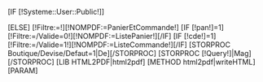 [IF [!Systeme::User::Public!]]
	
[ELSE]
[!Filtre:=!][!NOMPDF:=PanierEtCommande!]
[IF [!pan!]=1][!Filtre:=/Valide=0!][!NOMPDF:=ListePanier!][/IF]
[IF [!cde!]=1][!Filtre:=/Valide=1!][!NOMPDF:=ListeCommande!][/IF]
	[STORPROC Boutique/Devise/Defaut=1|De][/STORPROC]
	[STORPROC [!Query!]|Mag][/STORPROC]
	[LIB HTML2PDF|html2pdf]
	[METHOD html2pdf|writeHTML]
		[PARAM]
			<style type="text/css">
				table.page_header  {width:200mm; top:0;bottom:0 ; padding:0;margin:0; }
	
			</style>
			<page pageset="old" backtop="14mm" backbottom="1mm" backleft="10mm" backright="10mm" style="font-size: 10pt">
				<table class="page_header" cellspacing="0" cellspadding="0" border="1">
					<tr  >
						<td colspan="5" style="text-align:center;">[!NOMPDF!] de [!Mag::Nom!]</td>
					</tr>
					<tr  >
						<td style="text-align:center;">N°</td>
						<td style="text-align:center;">Panier</td>
						<td style="text-align:center;">[IF [!pan!]~1]Maj Panier[ELSE]Date[/IF]</td>
						<td style="text-align:center;">Client</td>
						<td style="text-align:center;">Détail Commande</td>
					</tr>
					[STORPROC Boutique/Commande[!Filtre!]|CDE|||tmsEdit|DESC]
						[STORPROC Boutique/Commande/[!CDE::Id!]/BonLivraison|BLivr|0|1][/STORPROC]
						[STORPROC Boutique/Client/Commande/[!CDE::Id!]|CLI|0|1][/STORPROC]
						[COUNT Boutique/Commande/[!CDE::Id!]/LigneCommande|NbLC]
						[IF [!NbLC!]]
							<tr  >
								<td >[!CDE::RefCommande!]</td>
								<td >[!Utils::getDate(d/m/Y,[!CDE::tmsCreate!])!]</td>
								<td >[!Utils::getDate(d/m/Y,[!CDE::tmsEdit!])!]</td>
								<td >[!CLI::Nom!]</td>
								<td ><table>
									[STORPROC Boutique/Commande/[!CDE::Id!]/LigneCommande|LC|||tmsCreate|ASC]
										<tr  >
											<td style="padding:1mm;text-align:center;font-size:10px;"  >[!LC::Reference!]</td>
											<td style="font-size:8px;" >&nbsp;[!LC::Titre!]</td>
											<td style="text-align:right;font-size:8px;"  >[!LC::Quantite!]&nbsp;&nbsp;</td>
											<td style="text-align:right;font-size:8px;"  >[!Math::PriceV([!LC::MontantUnitaireHT!])!]&nbsp;&nbsp;</td>
											<td style="text-align:right;font-size:8px;"  >[!Math::PriceV([!LC::MontantHT!])!]&nbsp;&nbsp;</td>
										</tr>
									[/STORPROC]
								</table></td>
							</tr>
						[/IF]
					[/STORPROC]
				</table>
			</page>
		[/PARAM]
		[PARAM][/PARAM]
	[/METHOD]
	[!html2pdf::Output([!NOMPDF!].pdf)!]
	
[/IF]
